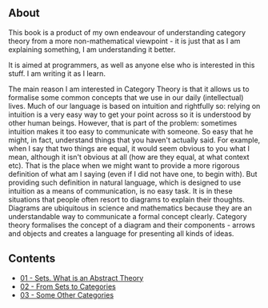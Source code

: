 ## About
This book is a product of my own endeavour of understanding category theory from a more non-mathematical viewpoint - it is just that as I am explaining something, I am understanding it better.

It is aimed at programmers, as well as anyone else who is interested in this stuff. I am writing it as I learn.

The main reason I am interested in Category Theory is that it allows us to formalise some common concepts that we use in our daily (intellectual) lives. Much of our language is based on intuition and rightfully so: relying on intuition is a very easy way to get your point across so it is understood by other human beings. However, that is part of the problem: sometimes intuition makes it too easy to communicate with someone. So easy that he might, in fact, understand things that you haven't actually said. For example, when I say that two things are equal, it would seem obvious to you what I mean, although it isn't obvious at all (how are they equal, at what context etc). That is the place when we might want to provide a more rigorous definition of what am I saying (even if I did not have one, to begin with). But providing such definition in natural language, which is designed to use intuition as a means of communication, is no easy task. It is in these situations that people often resort to diagrams to explain their thoughts. Diagrams are ubiquitous in science and mathematics because they are an understandable way to communicate a formal concept clearly. Category theory formalises the concept of a diagram and their components - arrows and objects and creates a language for presenting all kinds of ideas.

## Contents

* [01 - Sets. What is an Abstract Theory](/01_set/text.md)
* [02 - From Sets to Categories](/02_more_sets/text.md)
* [03 - Some Other Categories](/03_categories/text.md)
